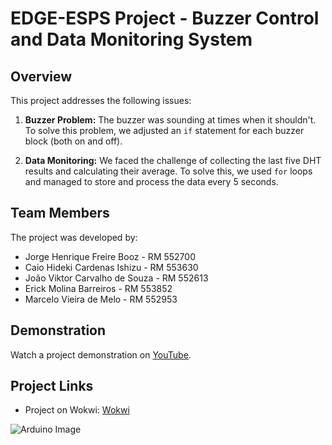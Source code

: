 # EDGE-ESPS Project - Buzzer Control and Data Monitoring System

## Overview
This project addresses the following issues:

1. **Buzzer Problem:** The buzzer was sounding at times when it shouldn't. To solve this problem, we adjusted an `if` statement for each buzzer block (both on and off).

2. **Data Monitoring:** We faced the challenge of collecting the last five DHT results and calculating their average. To solve this, we used `for` loops and managed to store and process the data every 5 seconds.

## Team Members
The project was developed by:

- Jorge Henrique Freire Booz - RM 552700
- Caio Hideki Cardenas Ishizu - RM 553630
- João Viktor Carvalho de Souza - RM 552613
- Erick Molina Barreiros - RM 553852
- Marcelo Vieira de Melo - RM 552953

## Demonstration
Watch a project demonstration on [YouTube](https://www.youtube.com/watch?v=LERsxwInhY0).

## Project Links
- Project on Wokwi: [Wokwi](https://wokwi.com/projects/379980849278520321)

![Arduino Image](https://example.com/arduino_image.png)

